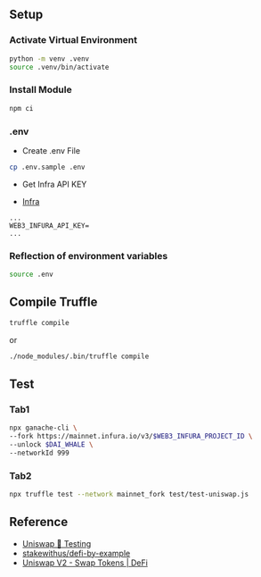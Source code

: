 
## Setup

### Activate Virtual Environment

```sh
python -m venv .venv
source .venv/bin/activate
```

### Install Module

```sh
npm ci
```

### .env

- Create .env File

```sh
cp .env.sample .env
```

- Get Infra API KEY

- [Infra](https://app.infura.io/dashboard)

```sh:.env
...
WEB3_INFURA_API_KEY=
...
```

### Reflection of environment variables

```sh
source .env
```

## Compile Truffle

```sh
truffle compile
```

or

```sh
./node_modules/.bin/truffle compile
```

## Test

### Tab1

```sh
npx ganache-cli \
--fork https://mainnet.infura.io/v3/$WEB3_INFURA_PROJECT_ID \
--unlock $DAI_WHALE \
--networkId 999
```

### Tab2

```sh
npx truffle test --network mainnet_fork test/test-uniswap.js
```



## Reference

- [Uniswap 🔀 Testing](https://hackernoon.com/uniswap-testing)
- [stakewithus/defi-by-example](https://github.com/stakewithus/defi-by-example)
- [Uniswap V2 - Swap Tokens | DeFi](https://www.youtube.com/watch?v=qB2Ulx201wY&t=483s)
